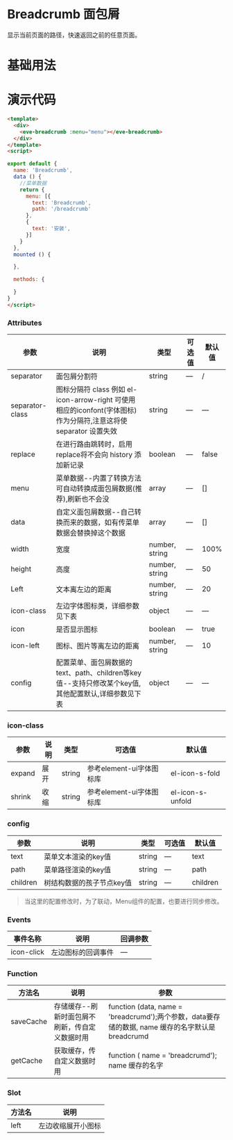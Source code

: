  # Breadcrumb 面包屑
  显示当前页面的路径，快速返回之前的任意页面。
  # 基础用法
 <template>
  <div>
    <Example/>
  </div>
</template>
<script>
import Example from './Example'
export default {
  components: {
    Example,
  }
}
</script>

# 演示代码

```html
<template>
  <div>
    <eve-breadcrumb :menu="menu"></eve-breadcrumb>
  </div>
</template>
<script>

export default {
  name: 'Breadcrumb',
  data () {
    //菜单数据
    return {
      menu: [{
        text: 'Breadcrumb',
        path: '/breadcrumb'
      },
      {
        text: '安装',
      }]
    }
  },
  mounted () {

  },

  methods: {

  }
}
</script>
```

### Attributes
| 参数   | 说明 | 类型  | 可选值 | 默认值 |
| ----- | ------ | ----- | ----- | - |
| separator  | 面包屑分割符  |string| — |  / | 
| separator-class | 图标分隔符 class  例如 el-icon-arrow-right 可使用相应的iconfont(字体图标) 作为分隔符,注意这将使 separator 设置失效 | string | — |  —  | 
| replace |  在进行路由跳转时，启用replace将不会向 history 添加新记录 |  boolean | — |   false  |
| menu| 菜单数据--内置了转换方法可自动转换成面包屑数据(推荐),刷新也不会没 |  array | — | [] |
| data | 自定义面包屑数据--自己转换而来的数据，如有传菜单数据会替换掉这个数据|  array | — | [] |
| width | 宽度 |   number, string | — | 100% |
| height |  高度 |  number, string | — | 50 |
| Left | 文本离左边的距离 |  number, string | — |  20 |
| icon-class | 左边字体图标类，详细参数见下表 |  object | — |  —  |
| icon | 是否显示图标 |  boolean | — |  true  |
| icon-left |  图标、图片等离左边的距离 |  number, string | — |  10  |
| config |  配置菜单、面包屑数据的text、path、children等key值--支持只修改某个key值,其他配置默认,详细参数见下表 |  object | — |   —   |


### icon-class
| 参数   | 说明 | 类型  | 可选值 | 默认值 |
| ----- | ------ | ----- | ----- | - |
| expand | 展开 | string | 参考element-ui字体图标库 | el-icon-s-fold |
| shrink | 收缩 | string | 参考element-ui字体图标库 | el-icon-s-unfold |

### config
| 参数   | 说明 | 类型  | 可选值 | 默认值 |
| ----- | ------ | ----- | ----- | - |
| text | 菜单文本渲染的key值 | string |  — | text |
| path | 菜单路径渲染的key值 | string |  — | path |
| children | 树结构数据的孩子节点key值 | string |  — | children |

> 当这里的配置修改时，为了联动，Menu组件的配置，也要进行同步修改。

### Events
| 事件名称 | 说明 | 回调参数  |
| ----| ----| --- | 
| icon-click | 左边图标的回调事件 | — |

### Function
| 方法名 | 说明 | 参数  |
| ----| ----| --- | 
| saveCache | 存储缓存--刷新时面包屑不刷新，传自定义数据时用|   function (data, name = 'breadcrumd');两个参数，data要存储的数据, name 缓存的名字默认是breadcrumd| 
| getCache | 获取缓存，传自定义数据时用 |  function ( name = 'breadcrumd');  name 缓存的名字 | 

### Slot
| 方法名 | 说明 
| ----| ----| 
| left | 左边收缩展开小图标 |  
